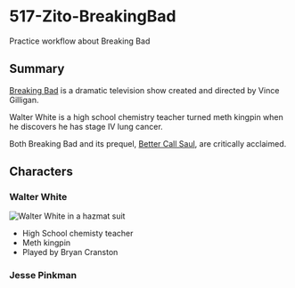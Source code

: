 # 517-Zito-BreakingBad

 Practice workflow about Breaking Bad

## Summary

[Breaking Bad](https://www.imdb.com/title/tt0903747/) is a dramatic television show created and directed by Vince Gilligan.

Walter White is a high school chemistry teacher turned meth kingpin when he discovers he has stage IV lung cancer.

Both Breaking Bad and its prequel, [Better Call Saul](https://www.imdb.com/title/tt3032476/), are critically acclaimed.

## Characters

### Walter White
![Walter White in a hazmat suit](https://wp.inews.co.uk/wp-content/uploads/2018/01/walter-white-breaking-bad.jpg?resize=640,360&strip=all&quality=90)

* High School chemisty teacher
* Meth kingpin
* Played by Bryan Cranston

### Jesse Pinkman